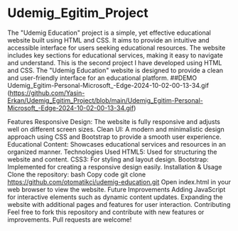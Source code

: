 # Udemig_Egitim_Project
The "Udemig Education" project is a simple, yet effective educational website built using HTML and CSS. It aims to provide an intuitive and accessible interface for users seeking educational resources. The website includes key sections for educational services, making it easy to navigate and understand.
This is the second project I have developed using HTML and CSS. The "Udemig Education" website is designed to provide a clean and user-friendly interface for an educational platform.
##DEMO
Udemig_Egitim-Personal-Microsoft_-Edge-2024-10-02-00-13-34.gif
(https://github.com/Yasin-Erkan/Udemig_Egitim_Project/blob/main/Udemig_Egitim-Personal-Microsoft_-Edge-2024-10-02-00-13-34.gif)

Features
Responsive Design: The website is fully responsive and adjusts well on different screen sizes.
Clean UI: A modern and minimalistic design approach using CSS and Bootstrap to provide a smooth user experience.
Educational Content: Showcases educational services and resources in an organized manner.
Technologies Used
HTML5: Used for structuring the website and content.
CSS3: For styling and layout design.
Bootstrap: Implemented for creating a responsive design easily.
Installation & Usage
Clone the repository:
bash
Copy code
git clone https://github.com/otomatikci/udemig-education.git
Open index.html in your web browser to view the website.
Future Improvements
Adding JavaScript for interactive elements such as dynamic content updates.
Expanding the website with additional pages and features for user interaction.
Contributing
Feel free to fork this repository and contribute with new features or improvements. Pull requests are welcome!

